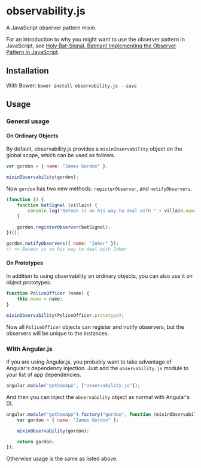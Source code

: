 # observability.js

A JavaScript observer pattern mixin.

For an introduction to why you might want to use the observer pattern in JavaScript, see [Holy Bat-Signal, Batman! Implementing the Observer Pattern in JavaScript][drip].

## Installation

With Bower: `bower install observability.js --save`

## Usage

### General usage

#### On Ordinary Objects

By default, observability.js provides a `mixinObservability` object on the global
scope, which can be used as follows.

```js
var gordon = { name: "James Gordon" };

mixinObservability(gordon);
```

Now `gordon` has two new methods: `registerObserver`, and `notifyObservers`.

```js
(function () {
    function batSignal (villain) {
        console.log("Batman is on his way to deal with " + villain.name);
    }

    gordon.registerObserver(batSignal);
})();

gordon.notifyObservers({ name: "Joker" });
// => Batman is on his way to deal with Joker
```

#### On Prototypes

In addition to using observability on ordinary objects, you can also use it on object prototypes.

```js
function PoliceOfficer (name) {
    this.name = name;
}

mixinObservability(PoliceOfficer.prototype);
```

Now all `PoliceOfficer` objects can register and notify observers, but the observers will be unique to the instances.

### With Angular.js

If you are using Angular.js, you probably want to take advantage of Angular's dependency injection. Just add the `observability.js` module to your list of app dependencies.

```js
angular.module("gothamApp", ["observability.js"]);
```

And then you can inject the `observability` object as normal with Angular's DI.

```js
angular.module("gothamApp").factory("gordon", function (mixinObservability) {
    var gordon = { name: "James Gordon" };

    mixinObservability(gordon);

    return gordon;
});
```

Otherwise usage is the same as listed above.

[drip]:http://us6.campaign-archive2.com/?u=2cc20705b76fa66ab84a6634f&id=68a4cb2eb1&e=7cf19e1ff8
